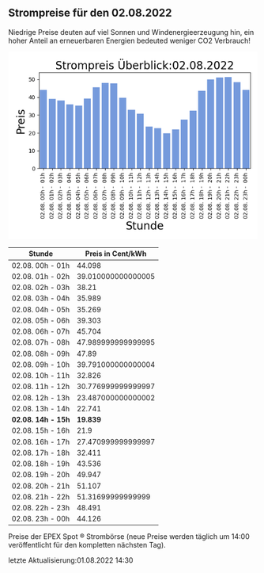 
## Strompreise für den 02.08.2022

Niedrige Preise deuten auf viel Sonnen und Windenergieerzeugung hin, ein hoher Anteil an erneuerbaren Energien bedeuted weniger CO2 Verbrauch!

![Strompreis übersicht](imgs/strompreis_uebersicht.png)

| Stunde | Preis in Cent/kWh |
|---|---|
| 02.08. 00h -  01h | 44.098 | 
| 02.08. 01h -  02h | 39.010000000000005 | 
| 02.08. 02h -  03h | 38.21 | 
| 02.08. 03h -  04h | 35.989 | 
| 02.08. 04h -  05h | 35.269 | 
| 02.08. 05h -  06h | 39.303 | 
| 02.08. 06h -  07h | 45.704 | 
| 02.08. 07h -  08h | 47.989999999999995 | 
| 02.08. 08h -  09h | 47.89 | 
| 02.08. 09h -  10h | 39.791000000000004 | 
| 02.08. 10h -  11h | 32.826 | 
| 02.08. 11h -  12h | 30.776999999999997 | 
| 02.08. 12h -  13h | 23.487000000000002 | 
| 02.08. 13h -  14h | 22.741 | 
| **02.08. 14h -  15h** | **19.839** | 
| 02.08. 15h -  16h | 21.9 | 
| 02.08. 16h -  17h | 27.470999999999997 | 
| 02.08. 17h -  18h | 32.411 | 
| 02.08. 18h -  19h | 43.536 | 
| 02.08. 19h -  20h | 49.947 | 
| 02.08. 20h -  21h | 51.107 | 
| 02.08. 21h -  22h | 51.31699999999999 | 
| 02.08. 22h -  23h | 48.491 | 
| 02.08. 23h -  00h | 44.126 | 

Preise der EPEX Spot ® Strombörse (neue Preise werden täglich um 14:00 veröffentlicht für den kompletten nächsten Tag).

letzte Aktualisierung:01.08.2022 14:30